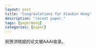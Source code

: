 ```yaml
---
layout: post
title: "Congraulations for Xiaobin Hong"
description: "recent paper."
tags: [paperWang]
categories: [paper]
---
```

祝贺洪晓斌的论文被AAAI收录。

